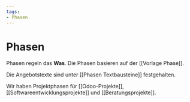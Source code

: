 ```yaml
---
tags:
- Phasen
---
```

# Phasen

Phasen regeln das **Was**. Die Phasen basieren auf der [[Vorlage Phase]].

Die Angebotstexte sind unter [[Phasen Textbausteine]] festgehalten.

Wir haben Projektphasen für [[Odoo-Projekte]], [[Softwareentwicklungsprojekte]] und  [[Beratungsprojekte]].
 